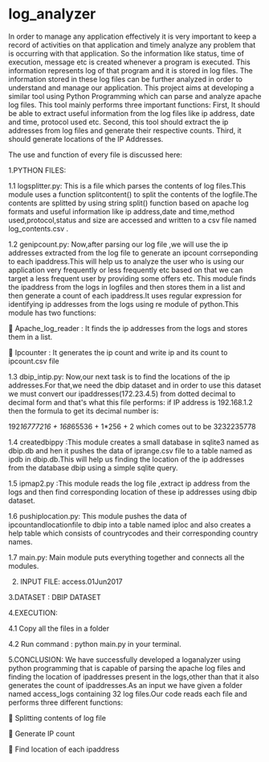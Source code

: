 # log_analyzer
In order to manage any application effectively it is very important to keep a record of activities on that application and timely analyze any problem that is occurring with that application. So the information like status, time of execution, message etc is created whenever a program is executed. This information represents log of that program and it is stored in log files. The information stored in these log files can be further analyzed in order to understand and manage our application. This project aims at developing a similar tool using Python Programming which can parse and analyze apache log files. This tool mainly performs three important functions:
First, It should be able to extract useful information from the log files like ip address, date and time, protocol used etc.
Second, this tool should extract the ip addresses from log files and generate their respective counts.
Third, it should generate locations of the IP Addresses.


The use and function of every file is discussed here:

1.PYTHON FILES:

1.1 logsplitter.py: This is a file which parses the contents of log files.This module uses a function splitcontent() to split the contents of the logfile.The contents are splitted by using string split() function based on apache log formats and useful information like ip address,date and time,method used,protocol,status and size are accessed and written to a csv file named log_contents.csv .


1.2 genipcount.py: Now,after parsing our log file ,we will use the ip addresses extracted from the log file to generate an ipcount corrseponding to each ipaddress.This will help us to analyze the user who is using our application very frequently or less frequently etc based on that we can target a less frequent user by providing some offers etc.
This module finds the ipaddress from the logs in logfiles and then stores them in a list and then generate a count of each ipaddress.It uses regular expression for identifying ip addresses from the logs using re module of python.This module has two functions:

 Apache_log_reader : It finds the ip addresses from the logs and stores them in a list.

 Ipcounter : It generates the ip count and write ip and its count to ipcount.csv file


1.3 dbip_intip.py: Now,our next task is to find the locations of the ip addresses.For that,we need the dbip dataset and in order to use this dataset we must convert our ipaddresses(172.23.4.5) from dotted decimal to decimal form and that's what this file performs:
if IP address is 192.168.1.2 then the formula to get its decimal number is: 

192*16777216 + 168*65536 + 1*256 + 2 which comes out to be 3232235778


1.4 createdbippy :This module creates a small database in sqlite3 named as dbip.db and hen it pushes the data of iprange.csv file to a table named as ipdb in dbip.db.This will help us finding the location of the ip addresses from the database dbip using a simple sqlite query.

1.5 ipmap2.py :This module reads the log file ,extract ip address from the logs and then find corresponding location of these ip addresses using dbip dataset.

1.6 pushiplocation.py: This module pushes the data of ipcountandlocationfile to dbip into a table named iploc and also creates a help table which consists of countrycodes and their corresponding country names.

1.7 main.py: Main module puts everything together and connects all the modules.


2. INPUT FILE: access.01Jun2017


3.DATASET : DBIP DATASET

4.EXECUTION: 

4.1 Copy all the files in a folder

4.2 Run command : python main.py in your terminal.


5.CONCLUSION: We have successfully developed a loganalyzer using python programming that is capable of parsing the apache log files and finding the location of ipaddresses present in the logs,other than that it also generates the count of ipaddresses.As an input we have given a folder named access_logs containing 32 log files.Our code reads each file and performs three different functions:

 Splitting contents of log file

 Generate IP count

 Find location of each ipaddress

